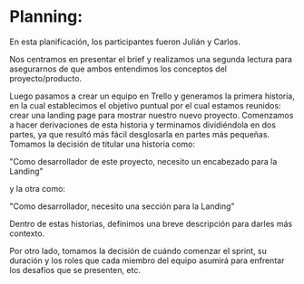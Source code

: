 # Planning:

En esta planificación, los participantes fueron Julián y Carlos.

Nos centramos en presentar el brief y realizamos una segunda lectura para asegurarnos de que ambos entendimos los conceptos del proyecto/producto.

Luego pasamos a crear un equipo en Trello y generamos la primera historia, en la cual establecimos el objetivo puntual por el cual estamos reunidos: crear una landing page para mostrar nuestro nuevo proyecto. Comenzamos a hacer derivaciones de esta historia y terminamos dividiéndola en dos partes, ya que resultó más fácil desglosarla en partes más pequeñas. Tomamos la decisión de titular una historia como:

"Como desarrollador de este proyecto, necesito un encabezado para la Landing"

y la otra como:

"Como desarrollador, necesito una sección para la Landing"

Dentro de estas historias, definimos una breve descripción para darles más contexto.

Por otro lado, tomamos la decisión de cuándo comenzar el sprint, su duración y los roles que cada miembro del equipo asumirá para enfrentar los desafíos que se presenten, etc.
